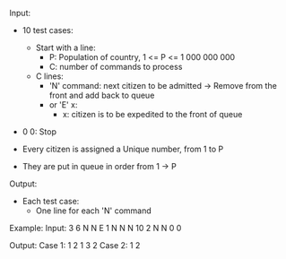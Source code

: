 Input:
- 10 test cases:
    - Start with a line:
        - P: Population of country, 1 <= P <= 1 000 000 000
        - C: number of commands to process
    - C lines:
        - 'N' command: next citizen to be admitted -> Remove from the front and add back to queue
        - or 'E' x:
            - x: citizen is to be expedited to the front of queue
- 0 0: Stop

- Every citizen is assigned a Unique number, from 1 to P
- They are put in queue in order from 1 -> P


Output:
- Each test case:
    - One line for each 'N' command

Example:
Input:
3 6
N
N
E 1
N
N
N
10 2
N
N
0 0

Output:
Case 1:
1
2
1
3
2
Case 2:
1
2